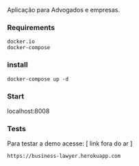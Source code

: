 Aplicação para Advogados e empresas.

### Requirements

    docker.io
    docker-compose

### install

    docker-compose up -d


### Start

localhost:8008

### Tests

Para testar a demo acesse: [ link fora do ar ]

    https://business-lawyer.herokuapp.com
